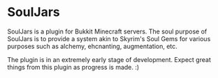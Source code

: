 SoulJars
========
SoulJars is a plugin for Bukkit Minecraft servers. The soul purpose of SoulJars is to provide a system akin to
Skyrim's Soul Gems for various purposes such as alchemy, ehcnanting, augmentation, etc.

The plugin is in an extremely early stage of development. Expect great things from this plugin as progress
is made. :)
